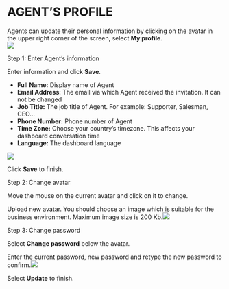 # AGENT’S PROFILE

Agents can update their personal information by clicking on the avatar in the upper right corner of the screen, select **My profile**.  
![](https://docv4.subiz.com/wp-content/uploads/2018/03/my-profile-1.png)

Step 1: Enter Agent’s information

Enter information and click **Save**.

* **Full Name:** Display name of Agent
* **Email Address**: The email via which Agent received the invitation. It can not be changed
* **Job Title:** The job title of Agent. For example: Supporter, Salesman, CEO…
* **Phone Number:** Phone number of Agent
* **Time Zone:** Choose your country’s timezone. This affects your dashboard conversation time
* **Language:** The dashboard language

![](https://docv4.subiz.com/wp-content/uploads/2018/03/my-profile.png)

Click **Save** to finish.

Step 2: Change avatar

Move the mouse on the current avatar and click on it to change.

Upload new avatar. You should choose an image which is suitable for the business environment. Maximum image size is 200 Kb.![](https://docv4.subiz.com/wp-content/uploads/2018/03/Avatar-and-password-1.png)

Step 3: Change password

Select **Change password** below the avatar.

Enter the current password, new password and retype the new password to confirm.![](https://docv4.subiz.com/wp-content/uploads/2018/03/change-pass.png)

Select **Update** to finish.

